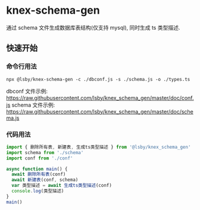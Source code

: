 # knex-schema-gen

通过 schema 文件生成数据库表结构(仅支持 mysql), 同时生成 ts 类型描述.

## 快速开始

### 命令行用法

```shell
npx @lsby/knex-schema-gen -c ./dbconf.js -s ./schema.js -o ./types.ts
```

dbconf 文件示例: https://raw.githubusercontent.com/lsby/knex_schema_gen/master/doc/conf.js
schema 文件示例: https://raw.githubusercontent.com/lsby/knex_schema_gen/master/doc/schema.js

### 代码用法

```typescript
import { 删除所有表, 新建表, 生成ts类型描述 } from '@lsby/knex_schema_gen'
import schema from './schema'
import conf from './conf'

async function main() {
  await 删除所有表(conf)
  await 新建表(conf, schema)
  var 类型描述 = await 生成ts类型描述(conf)
  console.log(类型描述)
}
main()
```
